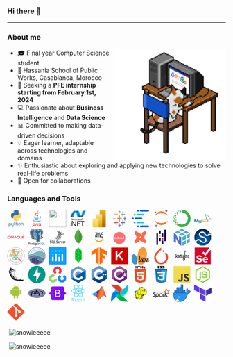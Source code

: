 ### Hi there 👋
----------------------------------------------------------------------------------------------------------------------------------------------------------------

### **About me**

<picture> <img align="right" src="https://github.com/snowieeeee/snowieeeee/blob/main/3qh2.gif" width = 260px></picture>

- 🎓 Final year Computer Science student
- 🏫 Hassania School of Public Works, Casablanca, Morocco
- 📅 Seeking a **PFE internship starting from February 1st, 2024**
- 💻 Passionate about **Business Intelligence** and **Data Science**
- 📊 Committed to making data-driven decisions
- 💡 Eager learner, adaptable across technologies and domains
- ✨ Enthusiastic about exploring and applying new technologies to solve real-life problems
- 🤝 Open for collaborations

### **Languages and Tools**

<div>
  <img src="https://github.com/devicons/devicon/blob/master/icons/python/python-original-wordmark.svg" width="40" height="40"/>&nbsp;
  <img src="https://github.com/devicons/devicon/blob/master/icons/java/java-original-wordmark.svg" width="40" height="40"/>&nbsp;
  <img src="https://www.r-project.org/logo/Rlogo.svg" width="40" height="40"/>&nbsp;
  <img src="https://github.com/devicons/devicon/blob/master/icons/dot-net/dot-net-original-wordmark.svg" width="40" height="40"/>&nbsp;
  <img src="https://github.com/snowieeeee/snowieeeee/blob/main/630px-New_Power_BI_Logo.svg.png" width="40" height="40"/>&nbsp;
  <img src="https://github.com/snowieeeee/snowieeeee/blob/main/tableau-software.jpg" width="40" height="40"/>&nbsp;
  <img src="https://github.com/snowieeeee/snowieeeee/blob/main/IBMcognos.png" width="40" height="40"/>&nbsp;
  <img src="https://github.com/devicons/devicon/blob/master/icons/jupyter/jupyter-original.svg" width="40" height="40"/>&nbsp;
  <img src="https://github.com/devicons/devicon/blob/master/icons/anaconda/anaconda-original.svg" width="40" height="40"/>&nbsp;
  <img src="https://github.com/devicons/devicon/blob/master/icons/mysql/mysql-original-wordmark.svg" width="40" height="40"/>&nbsp;
  <img src="https://github.com/devicons/devicon/blob/master/icons/oracle/oracle-original.svg" width="40" height="40"/>&nbsp;
  <img src="https://github.com/devicons/devicon/blob/master/icons/postgresql/postgresql-original-wordmark.svg" width="40" height="40"/>&nbsp;
  <img src="https://github.com/devicons/devicon/blob/master/icons/microsoftsqlserver/microsoftsqlserver-plain-wordmark.svg" width="40" height="40"/>&nbsp;
  <img src="https://github.com/devicons/devicon/blob/master/icons/mongodb/mongodb-original.svg" width="40" height="40"/>&nbsp;
  <img src="https://github.com/snowieeeee/snowieeeee/blob/main/aws_logo_smile_1200x630.png" alt="aws" width="40" height="40"/>&nbsp;
  <img src="https://github.com/snowieeeee/snowieeeee/blob/main/TalendLogoCoral.png" width="40" height="40"/>&nbsp;
  <img src="https://github.com/snowieeeee/snowieeeee/blob/main/channels4_profile.jpg" width="40" height="40"/>&nbsp;
  <img src="https://github.com/devicons/devicon/blob/master/icons/pandas/pandas-original.svg" width="40" height="40"/>&nbsp;
  <img src="https://github.com/devicons/devicon/blob/master/icons/numpy/numpy-original.svg" width="40" height="40"/>&nbsp;
  <img src="https://github.com/snowieeeee/snowieeeee/blob/main/1200px-SCIPY_2.svg.png" width="40" height="40"/>&nbsp;
  <img src="https://github.com/snowieeeee/snowieeeee/blob/main/t%C3%A9l%C3%A9chargement%20(13).png" width="40" height="40"/>&nbsp;
  <img src="https://github.com/snowieeeee/snowieeeee/blob/main/seaborn-logo-244EB2DEC5-seeklogo.com.png" width="40" height="40"/>&nbsp;
  <img src="https://github.com/snowieeeee/snowieeeee/blob/main/t%C3%A9l%C3%A9chargement%20(14).png" width="40" height="40"/>&nbsp;
  <img src="https://github.com/snowieeeee/snowieeeee/blob/main/folium.jpg" alt="Folium" width="40" height="40"/>&nbsp;
  <img src="https://github.com/devicons/devicon/blob/master/icons/tensorflow/tensorflow-original.svg" alt="Tensorflow" width="40" height="40"/>&nbsp;
  <img src="https://github.com/snowieeeee/snowieeeee/blob/main/2048px-Keras_logo.svg.png" alt="Keras" width="40" height="40"/>&nbsp;
  <img src="https://github.com/snowieeeee/snowieeeee/blob/main/2560px-Scikit_learn_logo_small.svg.png" alt="Scikit learn" width="40" height="40"/>&nbsp;
  <img src="https://github.com/devicons/devicon/blob/master/icons/pytorch/pytorch-original.svg" alt="PyTorch" width="40" height="40"/>&nbsp;
  <img src="https://github.com/snowieeeee/snowieeeee/blob/main/course-1212-bs.jpg" width="40" height="40"/>&nbsp;
  <img src="https://github.com/devicons/devicon/blob/master/icons/selenium/selenium-original.svg" alt="Selenium" width="40" height="40"/>&nbsp;
  <img src="https://github.com/devicons/devicon/blob/master/icons/flask/flask-original.svg" alt="Flask" width="40" height="40"/>&nbsp;
  <img src="https://github.com/devicons/devicon/blob/master/icons/fastapi/fastapi-original.svg" alt="FastAPI" width="40" height="40"/>&nbsp;
  <img src="https://github.com/devicons/devicon/blob/master/icons/opencv/opencv-original.svg" alt="OpenCV" width="40" height="40"/>&nbsp;
  <img src="https://github.com/devicons/devicon/blob/master/icons/c/c-original.svg" alt="C" width="40" height="40"/>&nbsp;
  <img src="https://github.com/devicons/devicon/blob/master/icons/cplusplus/cplusplus-original.svg" alt="C++" width="40" height="40"/>&nbsp;
  <img src="https://github.com/devicons/devicon/blob/master/icons/csharp/csharp-original.svg" alt="C#" width="40" height="40"/>&nbsp;
  <img src="https://github.com/devicons/devicon/blob/master/icons/html5/html5-original-wordmark.svg" alt="HTML" width="40" height="40"/>&nbsp;
  <img src="https://github.com/devicons/devicon/blob/master/icons/css3/css3-original-wordmark.svg" alt="CSS" width="40" height="40"/>&nbsp;
  <img src="https://github.com/devicons/devicon/blob/master/icons/javascript/javascript-original.svg" alt="JavaScript" width="40" height="40"/>&nbsp;
  <img src="https://github.com/devicons/devicon/blob/master/icons/nodejs/nodejs-original.svg" alt="NodeJs" width="40" height="40"/>&nbsp;
  <img src="https://github.com/devicons/devicon/blob/master/icons/android/android-original-wordmark.svg" alt="Android" width="40" height="40"/>&nbsp;
  <img src="https://github.com/devicons/devicon/blob/master/icons/php/php-original.svg" alt="PHP" width="40" height="40"/>&nbsp;
  <img src="https://github.com/devicons/devicon/blob/master/icons/bootstrap/bootstrap-original.svg" alt="Bootstrap" width="40" height="40"/>&nbsp;
  <img src="https://github.com/devicons/devicon/blob/master/icons/react/react-original-wordmark.svg" alt="React" width="40" height="40"/>&nbsp;
  <img src="https://github.com/devicons/devicon/blob/master/icons/matlab/matlab-original.svg" alt="Matlab" width="40" height="40"/>&nbsp;
  <img src="https://github.com/snowieeeee/snowieeeee/blob/main/1_qCXA0Ex9wlEMl8igYsOkhw.png" width="40" height="40"/>&nbsp;
  <img src="https://github.com/snowieeeee/snowieeeee/blob/main/hadoop7135.jpg" alt="Hadoop" width="40" height="40"/>&nbsp;
  <img src="https://github.com/snowieeeee/snowieeeee/blob/main/spark.png" alt="Spark" width="40" height="40"/>&nbsp;
  <img src="https://github.com/snowieeeee/snowieeeee/blob/main/1636542639252_Moby-logo.png" alt="Docker" width="40" height="40"/>&nbsp;
  <img src="https://github.com/snowieeeee/snowieeeee/blob/main/terraform-icon-1803x2048-hodrzd3t.png" alt="Terraform" width="40" height="40"/>&nbsp;
  <img src="https://github.com/devicons/devicon/blob/master/icons/git/git-original.svg" alt="Git" width="40" height="40"/>&nbsp;
</div>

<p>&nbsp;<img align="center" src="https://github-readme-stats.vercel.app/api/top-langs?username=snowieeeee&show_icons=true&locale=en&layout=compact" alt="snowieeeee" /></p>
<p>&nbsp;<img align="center" src="https://github-readme-stats.vercel.app/api?username=snowieeeee&show_icons=true&locale=en" alt="snowieeeee" /></p>

